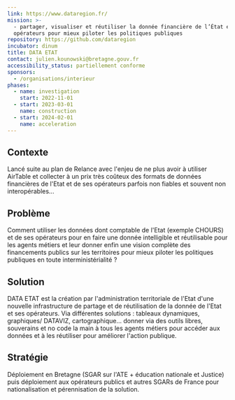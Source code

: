 ```yaml
---
link: https://www.dataregion.fr/
mission: >-
  - partager, visualiser et réutiliser la donnée financière de l’État et ses
  opérateurs pour mieux piloter les politiques publiques
repository: https://github.com/dataregion
incubator: dinum
title: DATA ETAT
contact: julien.kounowski@bretagne.gouv.fr
accessibility_status: partiellement conforme
sponsors:
  - /organisations/interieur
phases:
  - name: investigation
    start: 2022-11-01
  - start: 2023-03-01
    name: construction
  - start: 2024-02-01
    name: acceleration
---
```

## Contexte

Lancé suite au plan de Relance avec l'enjeu de ne plus avoir à utiliser AirTable et collecter à un prix très coûteux des formats de données financières de l'Etat et de ses opérateurs parfois non fiables et souvent non interopérables... 

## Problème

Comment utiliser les données dont comptable de l'Etat (exemple CHOURS) et de ses opérateurs pour en faire une donnée intelligible et réutilisable pour les agents métiers et leur donner enfin une vision complète des financements publics sur les territoires pour mieux piloter les politiques publiques en toute interministérialité ?

## Solution

DATA ETAT est la création par l'administration territoriale de l'Etat d'une nouvelle infrastructure de partage et de réutilisation de la donnée de l'Etat et ses opérateurs. Via différentes solutions : tableaux dynamiques, graphiques/ DATAVIZ, cartographique... donner via des outils libres, souverains et no code la main à tous les agents métiers pour accéder aux données et à les réutiliser pour améliorer l'action publique.

## Stratégie

Déploiement en Bretagne (SGAR sur l'ATE + éducation nationale et Justice) puis déploiement aux opérateurs publics et autres SGARs de France pour nationalisation et pérennisation de la solution. 
